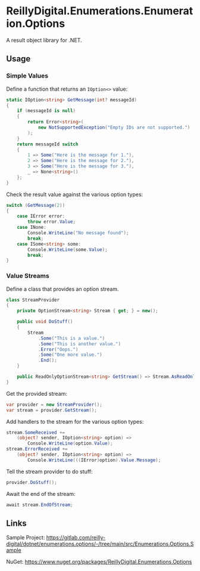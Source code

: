 # ReillyDigital.Enumerations.Enumeration.Options

A result object library for .NET.

## Usage

### Simple Values

Define a function that returns an `IOption<>` value:
```csharp
static IOption<string> GetMessage(int? messageId)
{
	if (messageId is null)
	{
		return Error<string>(
			new NotSupportedException("Empty IDs are not supported.")
		);
	}
	return messageId switch
	{
		1 => Some("Here is the message for 1."),
		2 => Some("Here is the message for 2."),
		3 => Some("Here is the message for 3."),
		_ => None<string>()
	};
}
```

Check the result value against the various option types:
```csharp
switch (GetMessage(2))
{
	case IError error:
		throw error.Value;
	case INone:
		Console.WriteLine("No message found");
		break;
	case ISome<string> some:
		Console.WriteLine(some.Value);
		break;
}
```

### Value Streams

Define a class that provides an option stream.
```csharp
class StreamProvider
{
	private OptionStream<string> Stream { get; } = new();

	public void DoStuff()
	{
		Stream
			.Some("This is a value.")
			.Some("This is another value.")
			.Error("Oops.")
			.Some("One more value.")
			.End();
	}

	public ReadOnlyOptionStream<string> GetStream() => Stream.AsReadOnly();
}
```

Get the provided stream:
```csharp
var provider = new StreamProvider();
var stream = provider.GetStream();
```

Add handlers to the stream for the various option types:
```csharp
stream.SomeReceived +=
	(object? sender, IOption<string> option) =>
		Console.WriteLine(option.Value);
stream.ErrorReceived +=
	(object? sender, IOption<string> option) =>
		Console.WriteLine(((IError)option).Value.Message);
```

Tell the stream provider to do stuff:
```csharp
provider.DoStuff();
```

Await the end of the stream:
```csharp
await stream.EndOfStream;
```

## Links

Sample Project:
https://gitlab.com/reilly-digital/dotnet/enumerations.options/-/tree/main/src/Enumerations.Options.Sample

NuGet:
https://www.nuget.org/packages/ReillyDigital.Enumerations.Options
